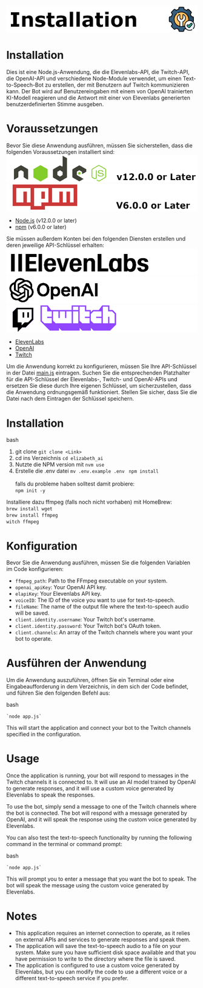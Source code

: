 ![Installtion Logo](img/Installation.png)
# Installation

Dies ist eine Node.js-Anwendung, die die Elevenlabs-API, die Twitch-API, die OpenAI-API und verschiedene Node-Module verwendet, um einen Text-to-Speech-Bot zu erstellen, der mit Benutzern auf Twitch kommunizieren kann. Der Bot wird auf Benutzereingaben mit einem von OpenAI trainierten KI-Modell reagieren und die Antwort mit einer von Elevenlabs generierten benutzerdefinierten Stimme ausgeben.
# Voraussetzungen


Bevor Sie diese Anwendung ausführen, müssen Sie sicherstellen, dass die folgenden Voraussetzungen installiert sind:
![NodeJs V12 or Later](img/NodeJs.png)
![npm V6 or Later](img/npm.png)

-   [Node.js](https://nodejs.org/)  (v12.0.0 or later)
-   [npm](https://www.npmjs.com/) (v6.0.0 or later)

Sie müssen außerdem Konten bei den folgenden Diensten erstellen und deren jeweilige API-Schlüssel erhalten:
![Elevenlabs Logo](img/Elevenlabs.png)
![OpenAI Logo](img/OpenAI.png)
![Twitch Logo](img/Twitch.png)

-   [ElevenLabs](https://elevenlabs.io/)
-   [OpenAI](https://openai.com/)
-   [Twitch](https://www.twitch.tv/)

Um die Anwendung korrekt zu konfigurieren, müssen Sie Ihre API-Schlüssel in der Datei [main.js](./TTS/main.js) eintragen. Suchen Sie die entsprechenden Platzhalter für die API-Schlüssel der Elevenlabs-, Twitch- und OpenAI-APIs und ersetzen Sie diese durch Ihre eigenen Schlüssel, um sicherzustellen, dass die Anwendung ordnungsgemäß funktioniert. Stellen Sie sicher, dass Sie die Datei nach dem Eintragen der Schlüssel speichern.


# Installation

bash<br>
1. git clone ```git clone <Link>``` <br>
2. cd ins Verzeichnis ```cd elizabeth_ai``` <br>
3. Nutzte die NPM version mit ```nvm use```
3. Erstelle die .env datei ```mv .env.example .env ```
`npm install` <br><br>
falls du probleme haben solltest damit probiere: <br>
`npm init -y` <br>

Installiere dazu ffmpeg (falls noch nicht vorhaben) mit HomeBrew:<br>
`brew install wget` <br>
`brew install ffmpeg` <br>
`witch ffmpeg` <br>

# Konfiguration

Bevor Sie die Anwendung ausführen, müssen Sie die folgenden Variablen im Code konfigurieren:

-   `ffmpeg_path`: Path to the FFmpeg executable on your system.
-   `openai_apiKey`: Your OpenAI API key.
-   `elapiKey`: Your Elevenlabs API key.
-   `voiceID`: The ID of the voice you want to use for text-to-speech.
-   `fileName`: The name of the output file where the text-to-speech audio will be saved.
-   `client.identity.username`: Your Twitch bot's username.
-   `client.identity.password`: Your Twitch bot's OAuth token.
-   `client.channels`: An array of the Twitch channels where you want your bot to operate.

# Ausführen der Anwendung

Um die Anwendung auszuführen, öffnen Sie ein Terminal oder eine Eingabeaufforderung in dem Verzeichnis, in dem sich der Code befindet, und führen Sie den folgenden Befehl aus:


bash

    `node app.js` 

This will start the application and connect your bot to the Twitch channels specified in the configuration.

# Usage

Once the application is running, your bot will respond to messages in the Twitch channels it is connected to. It will use an AI model trained by OpenAI to generate responses, and it will use a custom voice generated by Elevenlabs to speak the responses.

To use the bot, simply send a message to one of the Twitch channels where the bot is connected. The bot will respond with a message generated by OpenAI, and it will speak the response using the custom voice generated by Elevenlabs.

You can also test the text-to-speech functionality by running the following command in the terminal or command prompt:

bash

    `node app.js` 

This will prompt you to enter a message that you want the bot to speak. The bot will speak the message using the custom voice generated by Elevenlabs.

# Notes

-   This application requires an internet connection to operate, as it relies on external APIs and services to generate responses and speak them.
-   The application will save the text-to-speech audio to a file on your system. Make sure you have sufficient disk space available and that you have permission to write to the directory where the file is saved.
-   The application is configured to use a custom voice generated by Elevenlabs, but you can modify the code to use a different voice or a different text-to-speech service if you prefer.